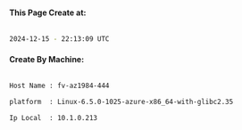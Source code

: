 
   
#### This Page Create at:

```bash

2024-12-15 - 22:13:09 UTC

```

#### Create By Machine:

```bash

Host Name : fv-az1984-444

platform  : Linux-6.5.0-1025-azure-x86_64-with-glibc2.35

Ip Local  : 10.1.0.213

```

